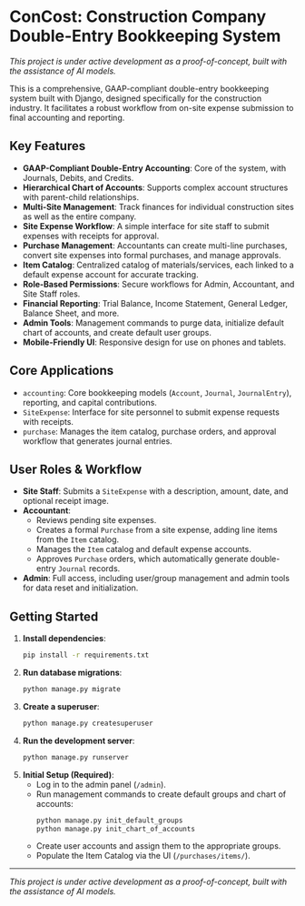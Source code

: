 # ConCost: Construction Company Double-Entry Bookkeeping System

*This project is under active development as a proof-of-concept, built with the assistance of AI models.*

This is a comprehensive, GAAP-compliant double-entry bookkeeping system built with Django, designed specifically for the construction industry. It facilitates a robust workflow from on-site expense submission to final accounting and reporting.

## Key Features

- **GAAP-Compliant Double-Entry Accounting**: Core of the system, with Journals, Debits, and Credits.
- **Hierarchical Chart of Accounts**: Supports complex account structures with parent-child relationships.
- **Multi-Site Management**: Track finances for individual construction sites as well as the entire company.
- **Site Expense Workflow**: A simple interface for site staff to submit expenses with receipts for approval.
- **Purchase Management**: Accountants can create multi-line purchases, convert site expenses into formal purchases, and manage approvals.
- **Item Catalog**: Centralized catalog of materials/services, each linked to a default expense account for accurate tracking.
- **Role-Based Permissions**: Secure workflows for Admin, Accountant, and Site Staff roles.
- **Financial Reporting**: Trial Balance, Income Statement, General Ledger, Balance Sheet, and more.
- **Admin Tools**: Management commands to purge data, initialize default chart of accounts, and create default user groups.
- **Mobile-Friendly UI**: Responsive design for use on phones and tablets.

## Core Applications

- `accounting`: Core bookkeeping models (`Account`, `Journal`, `JournalEntry`), reporting, and capital contributions.
- `SiteExpense`: Interface for site personnel to submit expense requests with receipts.
- `purchase`: Manages the item catalog, purchase orders, and approval workflow that generates journal entries.

## User Roles & Workflow

- **Site Staff**: Submits a `SiteExpense` with a description, amount, date, and optional receipt image.
- **Accountant**: 
    - Reviews pending site expenses.
    - Creates a formal `Purchase` from a site expense, adding line items from the `Item` catalog.
    - Manages the `Item` catalog and default expense accounts.
    - Approves `Purchase` orders, which automatically generate double-entry `Journal` records.
- **Admin**: Full access, including user/group management and admin tools for data reset and initialization.

## Getting Started

1.  **Install dependencies**:
    ```bash
    pip install -r requirements.txt
    ```
2.  **Run database migrations**:
    ```bash
    python manage.py migrate
    ```
3.  **Create a superuser**:
    ```bash
    python manage.py createsuperuser
    ```
4.  **Run the development server**:
    ```bash
    python manage.py runserver
    ```
5.  **Initial Setup (Required)**:
    - Log in to the admin panel (`/admin`).
    - Run management commands to create default groups and chart of accounts:
      ```bash
      python manage.py init_default_groups
      python manage.py init_chart_of_accounts
      ```
    - Create user accounts and assign them to the appropriate groups.
    - Populate the Item Catalog via the UI (`/purchases/items/`).

---
*This project is under active development as a proof-of-concept, built with the assistance of AI models.*
